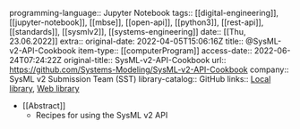 programming-language:: Jupyter Notebook
tags:: [[digital-engineering]], [[jupyter-notebook]], [[mbse]], [[open-api]], [[python3]], [[rest-api]], [[standards]], [[sysmlv2]], [[systems-engineering]]
date:: [[Thu, 23.06.2022]]
extra:: original-date: 2022-04-05T15:06:16Z
title:: @SysML-v2-API-Cookbook
item-type:: [[computerProgram]]
access-date:: 2022-06-24T07:24:22Z
original-title:: SysML-v2-API-Cookbook
url:: https://github.com/Systems-Modeling/SysML-v2-API-Cookbook
company:: SysML v2 Submission Team (SST)
library-catalog:: GitHub
links:: [Local library](zotero://select/library/items/8YF2IDLB), [Web library](https://www.zotero.org/users/6520516/items/8YF2IDLB)

- [[Abstract]]
	- Recipes for using the SysML v2 API